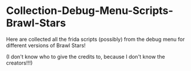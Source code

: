 # Collection-Debug-Menu-Scripts-Brawl-Stars
Here are collected all the frida scripts (possibly) from the debug menu for different versions of Brawl Stars!

(I don't know who to give the credits to, because I don't know the creators!!!)

